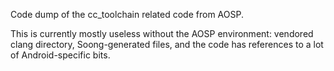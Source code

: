 Code dump of the cc_toolchain related code from AOSP.

This is currently mostly useless without the AOSP environment: vendored clang directory, Soong-generated files, and the code has references to a lot of Android-specific bits.
